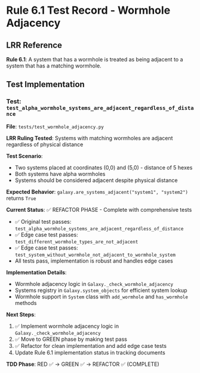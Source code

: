 # Rule 6.1 Test Record - Wormhole Adjacency

## LRR Reference
**Rule 6.1**: A system that has a wormhole is treated as being adjacent to a system that has a matching wormhole.

## Test Implementation

### Test: `test_alpha_wormhole_systems_are_adjacent_regardless_of_distance`

**File**: `tests/test_wormhole_adjacency.py`

**LRR Ruling Tested**: Systems with matching wormholes are adjacent regardless of physical distance

**Test Scenario**:
- Two systems placed at coordinates (0,0) and (5,0) - distance of 5 hexes
- Both systems have alpha wormholes
- Systems should be considered adjacent despite physical distance

**Expected Behavior**: `galaxy.are_systems_adjacent("system1", "system2")` returns `True`

**Current Status**: ✅ REFACTOR PHASE - Complete with comprehensive tests
- ✅ Original test passes: `test_alpha_wormhole_systems_are_adjacent_regardless_of_distance`
- ✅ Edge case test passes: `test_different_wormhole_types_are_not_adjacent`
- ✅ Edge case test passes: `test_system_without_wormhole_not_adjacent_to_wormhole_system`
- All tests pass, implementation is robust and handles edge cases

**Implementation Details**:
- Wormhole adjacency logic in `Galaxy._check_wormhole_adjacency`
- Systems registry in `Galaxy.system_objects` for efficient system lookup
- Wormhole support in `System` class with `add_wormhole` and `has_wormhole` methods

**Next Steps**: 
1. ✅ Implement wormhole adjacency logic in `Galaxy._check_wormhole_adjacency`
2. ✅ Move to GREEN phase by making test pass
3. ✅ Refactor for clean implementation and add edge case tests
4. Update Rule 6.1 implementation status in tracking documents

**TDD Phase**: RED ✅ → GREEN ✅ → REFACTOR ✅ (COMPLETE)